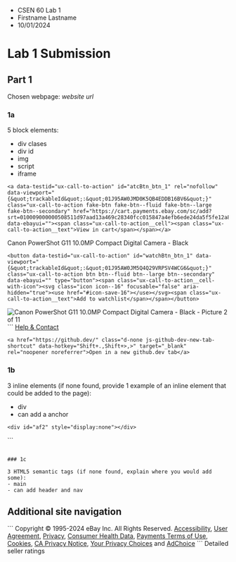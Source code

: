 - CSEN 60 Lab 1
- Firstname Lastname
- 10/01/2024

# Lab 1 Submission

## Part 1

Chosen webpage: *website url*

### 1a

5 block elements:
- div clases
- div id
- img
- script
- iframe

```
<a data-testid="ux-call-to-action" id="atcBtn_btn_1" rel="nofollow" data-viewport="{&quot;trackableId&quot;:&quot;01J95AW0JMD0K5QB4EDDB16BV6&quot;}" class="ux-call-to-action fake-btn fake-btn--fluid fake-btn--large fake-btn--secondary" href="https://cart.payments.ebay.com/sc/add?srt=010009000000508511d97aad13a469c28340fcc015847a4efb6ede24da5f5fe12a82f6a22fbec3d9f1c5db7354708959f713db184c3ad5a2b1beb21ff58907147d2af877c90c0d14aa536253e28f569fa60ac817b89f21&amp;ssPageName=VIFS:ATC" data-ebayui=""><span class="ux-call-to-action__cell"><span class="ux-call-to-action__text">View in cart</span></span></a>

```
<span class="ux-textspans ux-textspans--BOLD">Canon PowerShot G11 10.0MP Compact Digital Camera - Black</span>

```
<button data-testid="ux-call-to-action" id="watchBtn_btn_1" data-viewport="{&quot;trackableId&quot;:&quot;01J95AW0JM5Q4Q29VRPSV4WCG6&quot;}" class="ux-call-to-action btn btn--fluid btn--large btn--secondary" data-ebayui="" type="button"><span class="ux-call-to-action__cell-with-icon"><svg class="icon icon--16" focusable="false" aria-hidden="true"><use href="#icon-save-16"></use></svg><span class="ux-call-to-action__text">Add to watchlist</span></span></button>

```
<img alt="Canon PowerShot G11 10.0MP Compact Digital Camera - Black - Picture 2 of 11" data-zoom-src="https://i.ebayimg.com/images/g/ze4AAOSw~Xxm9JA3/s-l1600.webp" sizes="(min-width: 768px) 60vw, 100vw" srcset="https://i.ebayimg.com/images/g/ze4AAOSw~Xxm9JA3/s-l140.webp 140w, https://i.ebayimg.com/images/g/ze4AAOSw~Xxm9JA3/s-l500.webp 500w, https://i.ebayimg.com/images/g/ze4AAOSw~Xxm9JA3/s-l960.webp 960w, https://i.ebayimg.com/images/g/ze4AAOSw~Xxm9JA3/s-l1600.webp 1600w," src="https://i.ebayimg.com/images/g/ze4AAOSw~Xxm9JA3/s-l500.webp" style="transform-origin: 618px 441px;">
```
<a href="https://www.ebay.com/help/home" _sp="m571.l1545" data-sp="m571.l1545" class="thrd gf-bar-a">Help &amp; Contact</a>

```
<a href="https://github.dev/" class="d-none js-github-dev-new-tab-shortcut" data-hotkey="Shift+.,Shift+>,>" target="_blank" rel="noopener noreferrer">Open in a new github.dev tab</a>
```

### 1b

3 inline elements (if none found, provide 1 example of an inline element that could be added to the page):
- div
- can add a anchor

```
<div id="af2" style="display:none"></div>
```
<div class="x-vi-evo-main-container__top-panel"><div class="vim vi-grid x-evo-atf-top-river" data-testid="x-evo-atf-top-river"><div class="vim d-vi-evo-region" data-testid="d-vi-evo-region"><div class="vim d-statusmessage" data-testid="d-statusmessage" aria-relevant="all" aria-atomic="true" aria-live="polite"></div><div data-viewport="{&quot;trackableId&quot;:&quot;01J95AW0HW8V3Y9FR4KDVE8NPN&quot;}" class="vim x-alert-module" data-testid="x-alert-module"></div></div></div></div>
```
<div id="criteo-tags-div" style="display: none;"></div>

```

### 1c

3 HTML5 semantic tags (if none found, explain where you would add some):
- main
- can add header and nav

```
<h2 class="gh-ar-hdn">Additional site navigation</h2>
```
<td class="gf-legal">Copyright © 1995-2024 eBay Inc. All Rights Reserved. <a href="https://www.ebayinc.com/accessibility/">Accessibility</a>, <a href="https://www.ebay.com/help/policies/member-behaviour-policies/user-agreement?id=4259">User Agreement</a>, <a href="https://www.ebay.com/help/policies/member-behaviour-policies/user-privacy-notice-privacy-policy?id=4260">Privacy</a>, <a href="https://www.ebayinc.com/company/privacy-center/privacy-notice/consumer-health-data-privacy-policy/" _sp="m571.l182077">Consumer Health Data</a>, <a href="https://pages.ebay.com/payment/2.0/terms.html">Payments Terms of Use</a>, <a href="https://www.ebay.com/help/policies/member-behaviour-policies/ebay-cookie-notice?id=4267">Cookies</a>, <a href="https://www.ebayinc.com/company/privacy-center/privacy-notice/state-privacy-disclosures/#california">CA Privacy Notice</a>, <a href="https://www.ebay.com/adchoice/ccpa" class="gf-legal__privacy">Your Privacy Choices</a> and <a href="https://www.ebay.com/adchoice" id="gf-AdChoice">AdChoice</a></td>
```
<span class="BOLD">Detailed seller ratings</span>